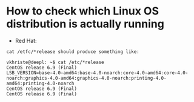 # How to check which Linux OS distribution is actually running

- Red Hat:
```
cat /etfc/*release should produce something like: 

vkhriste@deepl: ~$ cat /etc/*release
CentOS release 6.9 (Final)
LSB_VERSION=base-4.0-amd64:base-4.0-noarch:core-4.0-amd64:core-4.0-noarch:graphics-4.0-amd64:graphics-4.0-noarch:printing-4.0-amd64:printing-4.0-noarch
CentOS release 6.9 (Final)
CentOS release 6.9 (Final)
```
